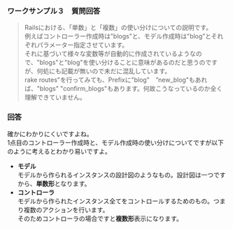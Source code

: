 ### ワークサンプル３　質問回答  
>Railsにおける、「単数」と「複数」の使い分けについての説明です。  
>例えばコントローラー作成時は"blogs"と、モデル作成時は"blog”とそれぞれパラメーター指定させています。  
>それに基づいて様々な変数等が自動的に作成されているようなので、"blogs"と"blog"を使い分けることに意味があるのだと思うのですが、何処にも記載が無いので未だに混乱しています。  
>rake routes"を行ってみても、Prefixに"blog"　”new_blog"もあれば、"blogs" "confirm_blogs"もあります。何故こうなっているのか全く理解できていません。

### 回答  
確かにわかりにくいですよね。  
1点目のコントローラー作成時と、モデル作成時の使い分けについてですが以下のように考えるとわかり易いですよ。  
- **モデル**  
モデルから作られるインスタンスの設計図のようなもの。設計図は一つですから、**単数形**となります。  
- **コントローラ**  
モデルから作られたインスタンス全てをコントロールするためのもの。つまり複数のアクションを行います。  
そのためコントローラの場合ですと**複数形**表示になります。
